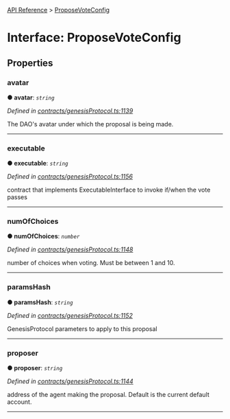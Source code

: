 [API Reference](../README.md) > [ProposeVoteConfig](../interfaces/ProposeVoteConfig.md)



# Interface: ProposeVoteConfig


## Properties
<a id="avatar"></a>

###  avatar

**●  avatar**:  *`string`* 

*Defined in [contracts/genesisProtocol.ts:1139](https://github.com/daostack/arc.js/blob/caacbb2/lib/contracts/genesisProtocol.ts#L1139)*



The DAO's avatar under which the proposal is being made.




___

<a id="executable"></a>

###  executable

**●  executable**:  *`string`* 

*Defined in [contracts/genesisProtocol.ts:1156](https://github.com/daostack/arc.js/blob/caacbb2/lib/contracts/genesisProtocol.ts#L1156)*



contract that implements ExecutableInterface to invoke if/when the vote passes




___

<a id="numOfChoices"></a>

###  numOfChoices

**●  numOfChoices**:  *`number`* 

*Defined in [contracts/genesisProtocol.ts:1148](https://github.com/daostack/arc.js/blob/caacbb2/lib/contracts/genesisProtocol.ts#L1148)*



number of choices when voting. Must be between 1 and 10.




___

<a id="paramsHash"></a>

###  paramsHash

**●  paramsHash**:  *`string`* 

*Defined in [contracts/genesisProtocol.ts:1152](https://github.com/daostack/arc.js/blob/caacbb2/lib/contracts/genesisProtocol.ts#L1152)*



GenesisProtocol parameters to apply to this proposal




___

<a id="proposer"></a>

###  proposer

**●  proposer**:  *`string`* 

*Defined in [contracts/genesisProtocol.ts:1144](https://github.com/daostack/arc.js/blob/caacbb2/lib/contracts/genesisProtocol.ts#L1144)*



address of the agent making the proposal. Default is the current default account.




___


